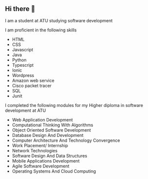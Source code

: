 ## Hi there 👋


I am a student at ATU studying software development

I am proficient in the following skills
* HTML
* CSS
* Javascript
* Java
* Python
* Typescript
* Ionic
* Wordpress
* Amazon web service
* Cisco packet tracer
* SQL
* Junit


I completed the following modules for my Higher diploma in software development at ATU


* Web Application Development
* Computational Thinking With Algorithms
* Object Oriented Software Development
* Database Design And Development
* Computer Architecture And Technology Convergence
* Work Placement/ Internship
* Network Technologies
* Software Design And Data Structures
* Mobile Applications Development
* Agile Software Development
* Operating Systems And Cloud Computing

